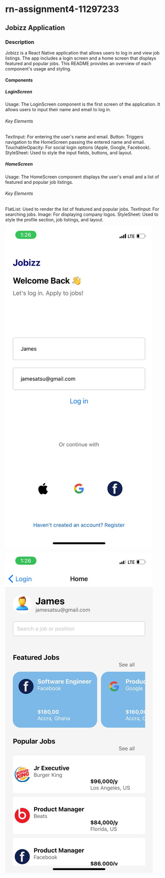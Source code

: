 # rn-assignment4-11297233

## Jobizz Application
### Description
Jobizz is a React Native application that allows users to log in and view job listings. The app includes a login screen and a home screen that displays featured and popular jobs. This README provides an overview of each component's usage and styling.

#### Components
##### LoginScreen
Usage: The LoginScreen component is the first screen of the application. It allows users to input their name and email to log in.
###### Key Elements
TextInput: For entering the user's name and email.
Button: Triggers navigation to the HomeScreen passing the entered name and email.
TouchableOpacity: For social login options (Apple, Google, Facebook).
StyleSheet: Used to style the input fields, buttons, and layout.

##### HomeScreen
Usage: The HomeScreen component displays the user's email and a list of featured and popular job listings.
###### Key Elements
FlatList: Used to render the list of featured and popular jobs.
TextInput: For searching jobs.
Image: For displaying company logos.
StyleSheet: Used to style the profile section, job listings, and layout.

![alt text](image.png)

![alt text](image-1.png) 
